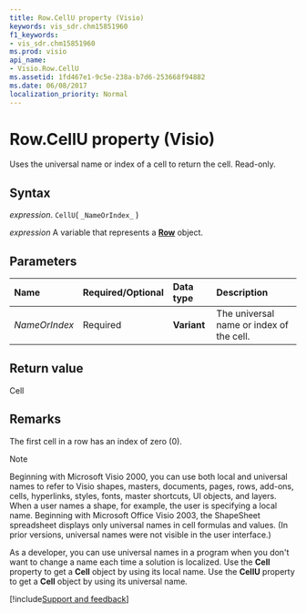 ```yaml
---
title: Row.CellU property (Visio)
keywords: vis_sdr.chm15851960
f1_keywords:
- vis_sdr.chm15851960
ms.prod: visio
api_name:
- Visio.Row.CellU
ms.assetid: 1fd467e1-9c5e-238a-b7d6-253668f94882
ms.date: 06/08/2017
localization_priority: Normal
---
```



# Row.CellU property (Visio)

Uses the universal name or index of a cell to return the cell. Read-only.


## Syntax

_expression_. `CellU`( `_NameOrIndex_` )

_expression_ A variable that represents a **[Row](Visio.Row.md)** object.


## Parameters



|Name|Required/Optional|Data type|Description|
|:-----|:-----|:-----|:-----|
| _NameOrIndex_|Required| **Variant**|The universal name or index of the cell.|

## Return value

Cell


## Remarks

The first cell in a row has an index of zero (0).




> [!NOTE] 
> Beginning with Microsoft Visio 2000, you can use both local and universal names to refer to Visio shapes, masters, documents, pages, rows, add-ons, cells, hyperlinks, styles, fonts, master shortcuts, UI objects, and layers. When a user names a shape, for example, the user is specifying a local name. Beginning with Microsoft Office Visio 2003, the ShapeSheet spreadsheet displays only universal names in cell formulas and values. (In prior versions, universal names were not visible in the user interface.) 

As a developer, you can use universal names in a program when you don't want to change a name each time a solution is localized. Use the **Cell** property to get a **Cell** object by using its local name. Use the **CellU** property to get a **Cell** object by using its universal name.

[!include[Support and feedback](~/includes/feedback-boilerplate.md)]